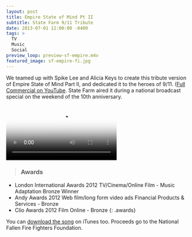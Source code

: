 ```yaml
---
layout: post
title: Empire State of Mind Pt II
subtitle: State Farm 9/11 Tribute
date: 2013-07-01 12:00:00 -0400
tags: >
  TV
  Music
  Social
preview_loop: preview-sf-empire.m4v
featured_image: sf-empire-fi.jpg
---
```


We teamed up with Spike Lee and Alicia Keys to create this tribute version of Empire State of Mind Part II, and dedicated it to the heroes of 9/11. ([Full Commercial on YouTube](https://youtu.be/FiKLkkrNcJc). State Farm aired it during a national broadcast special on the weekend of the 10th anniversary.

<video autoplay controls poster="{{ site.baseurl }}/assets/preplay/sf-empire-preplay.jpg">
    <source src="{{ site.baseurl }}/assets/mp4/sf-empire.mp4" type="video/mp4" />
    Your browser does not support the video tag.
</video>

> ### Awards
- London International Awards 2012 TV/Cinema/Online Film - Music Adaptation Bronze Winner
- Andy Awards 2012 Web film/long form video ads Financial Products & Services - Bronze
- Clio Awards 2012 Film Online - Bronze
{: .awards}

You can [download the song](http://itunes.apple.com/us/album/empire-state-mind-pt.-2-9/id463918387?i=463918424) on iTunes too. Proceeds go to the National Fallen Fire Fighters Foundation.
